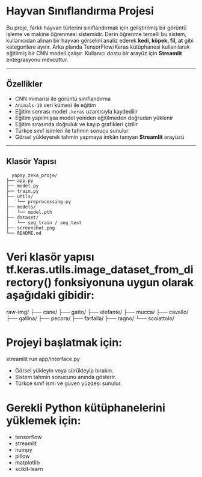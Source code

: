 #  Hayvan Sınıflandırma Projesi

Bu proje, farklı hayvan türlerini sınıflandırmak için geliştirilmiş bir görüntü işleme ve makine öğrenmesi sistemidir. Derin öğrenme temelli bu sistem, kullanıcıdan alınan bir hayvan görselini analiz ederek **kedi, köpek, fil, at** gibi kategorilere ayırır. Arka planda TensorFlow/Keras kütüphanesi kullanılarak eğitilmiş bir CNN modeli çalışır. Kullanıcı dostu bir arayüz için **Streamlit** entegrasyonu mevcuttur.

---

##  Özellikler

- CNN mimarisi ile görüntü sınıflandırma
- `Animals-10` veri kümesi ile eğitim
- Eğitim sonrası model `.keras` uzantısıyla kaydedilir
- Eğitim yapılmışsa model yeniden eğitilmeden doğrudan yüklenir
- Eğitim sırasında doğruluk ve kayıp grafikleri çizilir
- Türkçe sınıf isimleri ile tahmin sonucu sunulur
- Görsel yükleyerek tahmin yapmaya imkân tanıyan **Streamlit** arayüzü

---

##  Klasör Yapısı
```
  yapay_zeka_proje/
├── app.py
├── model.py
├── train.py
├── utils/
│   └── preprocessing.py
├── models/
│   └── model.pth
├── dataset/
│   └── seg_train / seg_test
├── screenshot.png
└── README.md
```
 # Veri klasör yapısı tf.keras.utils.image_dataset_from_directory() fonksiyonuna uygun olarak aşağıdaki gibidir:

  raw-img/
  ├── cane/
  ├── gatto/
  ├── elefante/
  ├── mucca/
  ├── cavallo/
  ├── gallina/
  ├── pecora/
  ├── farfalla/
  ├── ragno/
  └── scoiattolo/

# Projeyi başlatmak için:

streamlit run app/interface.py

- Görsel yükleyin veya sürükleyip bırakın.
- Sistem tahmin sonucunu anında gösterir.
- Türkçe sınıf ismi ve güven yüzdesi sunulur.


# Gerekli Python kütüphanelerini yüklemek için:

- tensorflow
- streamlit
- numpy
- pillow
- matplotlib
- scikit-learn
